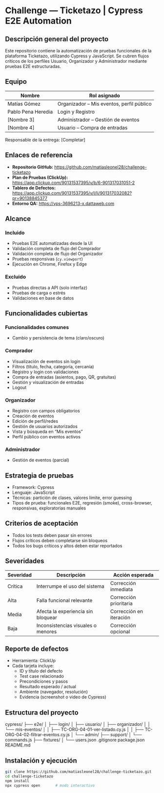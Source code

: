 # Challenge — Ticketazo | Cypress E2E Automation

## Descripción general del proyecto

Este repositorio contiene la automatización de pruebas funcionales de la plataforma Ticketazo, utilizando Cypress y JavaScript. Se cubren flujos críticos de los perfiles Usuario, Organizador y Administrador mediante pruebas E2E estructuradas.

## Equipo

| Nombre                | Rol asignado                             |
|-----------------------|-------------------------------------------|
| Matías Gómez          | Organizador – Mis eventos, perfil público |
| Pablo Pena Heredia    | Login y Registro                          |
| [Nombre 3]            | Administrador – Gestión de eventos        |
| [Nombre 4]            | Usuario – Compra de entradas              |

Responsable de la entrega: [Completar]

## Enlaces de referencia

- **Repositorio GitHub:** https://github.com/matiasleonel28/challenge-ticketazo  
- **Plan de Pruebas (ClickUp):** https://app.clickup.com/90131537395/v/b/6-901317031051-2  
- **Tablero de Defectos:** https://app.clickup.com/90131537395/v/l/li/901317032082?pr=90138845377  
- **Entorno QA:** https://vps-3696213-x.dattaweb.com

## Alcance

### Incluido
- Pruebas E2E automatizadas desde la UI
- Validación completa de flujo del Comprador
- Validación completa de flujo del Organizador
- Pruebas responsivas (`cy.viewport`)
- Ejecución en Chrome, Firefox y Edge

### Excluido
- Pruebas directas a API (solo interfaz)
- Pruebas de carga o estrés
- Validaciones en base de datos

## Funcionalidades cubiertas

### Funcionalidades comunes
- Cambio y persistencia de tema (claro/oscuro)

### Comprador
- Visualización de eventos sin login
- Filtros (título, fecha, categoría, cercanía)
- Registro y login con validaciones
- Compra de entradas (asientos, pago, QR, gratuitas)
- Gestión y visualización de entradas
- Logout

### Organizador
- Registro con campos obligatorios
- Creación de eventos
- Edición de perfil/redes
- Gestión de usuarios autorizados
- Vista y búsqueda en “Mis eventos”
- Perfil público con eventos activos

### Administrador
- Gestión de eventos (parcial)

## Estrategia de pruebas

- Framework: Cypress  
- Lenguaje: JavaScript  
- Técnicas: partición de clases, valores límite, error guessing  
- Tipos de prueba: funcionales E2E, regresión (smoke), cross-browser, responsivas, exploratorias manuales

## Criterios de aceptación

- Todos los tests deben pasar sin errores
- Flujos críticos deben completarse sin bloqueos
- Todos los bugs críticos y altos deben estar reportados

## Severidades

| Severidad | Descripción                            | Acción esperada            |
|-----------|----------------------------------------|----------------------------|
| Crítica   | Interrumpe el uso del sistema          | Corrección inmediata       |
| Alta      | Falla funcional relevante              | Corrección prioritaria     |
| Media     | Afecta la experiencia sin bloquear     | Corrección en iteración    |
| Baja      | Inconsistencias visuales o menores     | Corrección opcional        |

## Reporte de defectos

- Herramienta: ClickUp  
- Cada tarjeta incluye:
  - ID y título del defecto
  - Test case relacionado
  - Precondiciones y pasos
  - Resultado esperado / actual
  - Ambiente (navegador, resolución)
  - Evidencia (screenshot o video de Cypress)

## Estructura del proyecto
cypress/
├── e2e/
│ ├── login/
│ ├── usuario/
│ ├── organizador/
│ │ └── mis-eventos/
│ │ ├── TC-ORG-04-01-ver-listado.cy.js
│ │ ├── TC-ORG-04-02-filtrar-eventos.cy.js
│ └── admin/
├── support/
│ └── commands.js
├── fixtures/
│ └── users.json
.gitignore
package.json
README.md


## Instalación y ejecución

```bash
git clone https://github.com/matiasleonel28/challenge-ticketazo.git
cd challenge-ticketazo
npm install
npx cypress open       # modo interactivo




